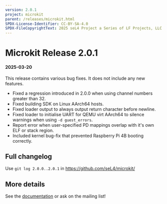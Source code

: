 ```yaml
---
version: 2.0.1
project: microkit
parent: /releases/microkit.html
SPDX-License-Identifier: CC-BY-SA-4.0
SPDX-FileCopyrightText: 2025 seL4 Project a Series of LF Projects, LLC.
---
```


# Microkit Release 2.0.1

#### 2025-03-20

This release contains various bug fixes. It does not include any new features.

* Fixed a regression introduced in 2.0.0 when using channel numbers greater than 32.
* Fixed building SDK on Linux AArch64 hosts.
* Fixed loader output to always output return character before newline.
* Fixed loader to initialise UART for QEMU virt AArch64 to silence warnings
  when using `-d guest_errors`.
* Report error when user-specified PD mappings overlap with it's own ELF
  or stack region.
* Included kernel bug-fix that prevented Raspberry Pi 4B booting correctly.

## Full changelog

Use `git log 2.0.0..2.0.1` in <https://github.com/seL4/microkit/>

## More details

See the [documentation](https://github.com/seL4/microkit/blob/main/docs/manual.md)
or ask on the mailing list!
